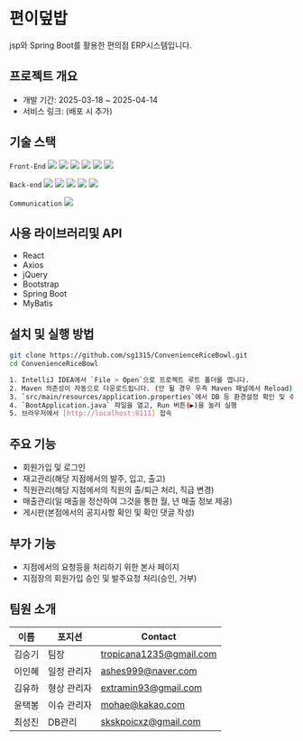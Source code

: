 # 편이덮밥
jsp와 Spring Boot를 활용한 편의점 ERP시스템입니다.

## 프로젝트 개요
- 개발 기간: 2025-03-18 ~ 2025-04-14
- 서비스 링크: (배포 시 추가)

## 기술 스택
`Front-End` 
<img src="https://img.shields.io/badge/HTML5-E34F26?style=flat-square&logo=HTML5&logoColor=white"/>
<img src="https://img.shields.io/badge/CSS3-1572B6?style=flat-square&logo=CSS3&logoColor=white"/>
<img src="https://img.shields.io/badge/JavaScript-F7DF1E?style=flat-square&logo=JavaScript&logoColor=black"/>
<img src="https://img.shields.io/badge/Axios-5A29E4?style=flat-square&logo=Axios&logoColor=white"/>
<img src="https://img.shields.io/badge/jQuery-0769AD?style=flat-square&logo=jQuery&logoColor=white"/>
<img src="https://img.shields.io/badge/Bootstrap-7952B3?style=flat-square&logo=Bootstrap&logoColor=white"/>

`Back-end`
<img src="https://img.shields.io/badge/Java-007396?style=flat-square&logo=OpenJDK&logoColor=white"/>
<img src="https://img.shields.io/badge/Oracle-F80000?style=flat-square&logo=Oracle&logoColor=white"/>
<img src="https://img.shields.io/badge/Apache Tomcat-F8DC75?style=flat-square&logo=Apache%20Tomcat&logoColor=black"/>
<img src="https://img.shields.io/badge/MyBatis-000000?style=flat-square&logo=MyBatis&logoColor=white"/>
<img src="https://img.shields.io/badge/Spring Boot-6DB33F?style=flat-square&logo=Spring-Boot&logoColor=white"/>

`Communication`
<img src="https://img.shields.io/badge/github-181717?style=flat-square&logo=github&logoColor=white">

## 사용 라이브러리및 API
- React
- Axios
- jQuery
- Bootstrap
- Spring Boot
- MyBatis

## 설치 및 실행 방법
```bash
git clone https://github.com/sg1315/ConvenienceRiceBowl.git
cd ConvenienceRiceBowl

1. IntelliJ IDEA에서 `File > Open`으로 프로젝트 루트 폴더를 엽니다.
2. Maven 의존성이 자동으로 다운로드됩니다. (안 될 경우 우측 Maven 패널에서 Reload)
3. `src/main/resources/application.properties`에서 DB 등 환경설정 확인 및 수정
4. `BootApplication.java` 파일을 열고, Run 버튼(▶)을 눌러 실행
5. 브라우저에서 [http://localhost:8111] 접속
```


## 주요 기능
- 회원가입 및 로그인
- 재고관리(해당 지점에서의 발주, 입고, 출고)
- 직원관리(해당 지점에서의 직원의 출/퇴근 처리, 직급 변경)
- 매출관리(일 매출을 정산하여 그것을 통한 월, 년 매출 정보 제공)
- 게시판(본점에서의 공지사항 확인 및 확인 댓글 작성)

## 부가 기능
- 지점에서의 요청등을 처리하기 위한 본사 페이지
- 지점장의 회원가입 승인 및 발주요청 처리(승인, 거부)

## 팀원 소개

| 이름 | 포지션 | Contact |
| ------ | ------ | --------------- |
| 김승기 | 팀장 | tropicana1235@gmail.com |
| 이인혜 | 일정 관리자 | ashes999@naver.com |
| 김유하 | 형상 관리자 | extramin93@gmail.com |
| 윤택봉 | 이슈 관리자 | mohae@kakao.com |
| 최성진 | DB관리 | skskpoicxz@gmail.com |

